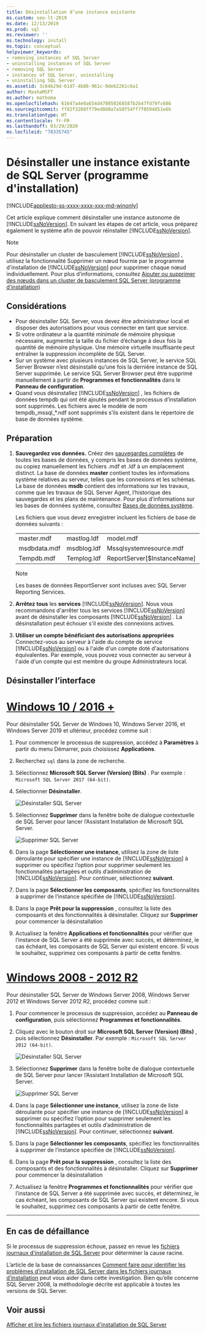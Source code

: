 ```yaml
---
title: Désinstallation d’une instance existante
ms.custom: seo-lt-2019
ms.date: 12/13/2019
ms.prod: sql
ms.reviewer: ''
ms.technology: install
ms.topic: conceptual
helpviewer_keywords:
- removing instances of SQL Server
- uninstalling instances of SQL Server
- removing SQL Server
- instances of SQL Server, uninstalling
- uninstalling SQL Server
ms.assetid: 3c64b29d-61d7-4b86-961c-0de62261c6a1
author: MashaMSFT
ms.author: mathoma
ms.openlocfilehash: 61647a4e0a654d478050268587b2b47fd79fc686
ms.sourcegitcommit: ff82f3260ff79ed860a7a58f54ff7f0594851e6b
ms.translationtype: HT
ms.contentlocale: fr-FR
ms.lasthandoff: 03/29/2020
ms.locfileid: "78335745"
---
```

# <a name="uninstall-an-existing-instance-of-sql-server-setup"></a>Désinstaller une instance existante de SQL Server (programme d'installation)
[!INCLUDE[appliesto-ss-xxxx-xxxx-xxx-md-winonly](../../includes/appliesto-ss-xxxx-xxxx-xxx-md-winonly.md)]

  Cet article explique comment désinstaller une instance autonome de [!INCLUDE[ssNoVersion](../../includes/ssnoversion-md.md)]. En suivant les étapes de cet article, vous préparez également le système afin de pouvoir réinstaller [!INCLUDE[ssNoVersion](../../includes/ssnoversion-md.md)].  
  
 > [!NOTE]
 > Pour désinstaller un cluster de basculement [!INCLUDE[ssNoVersion](../../includes/ssnoversion-md.md)] , utilisez la fonctionnalité Supprimer un nœud fournie par le programme d'installation de [!INCLUDE[ssNoVersion](../../includes/ssnoversion-md.md)] pour supprimer chaque nœud individuellement. Pour plus d’informations, consultez [Ajouter ou supprimer des nœuds dans un cluster de basculement SQL Server &#40;programme d’installation&#41;](../../sql-server/failover-clusters/install/add-or-remove-nodes-in-a-sql-server-failover-cluster-setup.md)  

## <a name="considerations"></a>Considérations

- Pour désinstaller SQL Server, vous devez être administrateur local et disposer des autorisations pour vous connecter en tant que service. 
- Si votre ordinateur a la quantité *minimale* de mémoire physique nécessaire, augmentez la taille du fichier d’échange à deux fois la quantité de mémoire physique. Une mémoire virtuelle insuffisante peut entraîner la suppression incomplète de SQL Server. 
- Sur un système avec plusieurs instances de SQL Server, le service SQL Server Browser n’est désinstallé qu’une fois la dernière instance de SQL Server supprimée. Le service SQL Server Browser peut être supprimé manuellement à partir de **Programmes et fonctionnalités** dans le **Panneau de configuration**. 
- Quand vous désinstallez [!INCLUDE[ssNoVersion](../../includes/ssnoversion-md.md)] , les fichiers de données tempdb qui ont été ajoutés pendant le processus d’installation sont supprimés. Les fichiers avec le modèle de nom tempdb_mssql_*.ndf sont supprimés s’ils existent dans le répertoire de base de données système. 
  

  
## <a name="prepare"></a>Préparation  
  
1.  **Sauvegardez vos données.** Créez des [sauvegardes complètes](../../relational-databases/backup-restore/create-a-full-database-backup-sql-server.md) de toutes les bases de données, y compris les bases de données système, ou copiez manuellement les fichiers .mdf et .ldf à un emplacement distinct. La base de données **master** contient toutes les informations système relatives au serveur, telles que les connexions et les schémas. La base de données **msdb** contient des informations sur les travaux, comme que les travaux de SQL Server Agent, l’historique des sauvegardes et les plans de maintenance. Pour plus d’informations sur les bases de données système, consultez [Bases de données système](../../relational-databases/backup-restore/back-up-and-restore-of-system-databases-sql-server.md). 
  
    Les fichiers que vous devez enregistrer incluent les fichiers de base de données suivants :  

    |             |            |           |            |
    | :---------- | :--------- |:--------- | :--------- |
    | master.mdf  | mastlog.ldf| model.mdf | modellog.ldf| 
    | msdbdata.mdf| msdblog.ldf| Mssqlsystemresource.mdf | Mssqlsustemresource.ldf |
    | Tempdb.mdf | Templog.ldf|  ReportServer[$InstanceName] | ReportServer[$InstanceName]TempDB| 

    > [!NOTE]
    > Les bases de données ReportServer sont incluses avec SQL Server Reporting Services.   

 
1.  **Arrêtez tous** les **services** [!INCLUDE[ssNoVersion](../../includes/ssnoversion-md.md)]. Nous vous recommandons d'arrêter tous les services [!INCLUDE[ssNoVersion](../../includes/ssnoversion-md.md)] avant de désinstaller les composants [!INCLUDE[ssNoVersion](../../includes/ssnoversion-md.md)] . La désinstallation peut échouer s'il existe des connexions actives.  
  
1.  **Utiliser un compte bénéficiant des autorisations appropriées** Connectez-vous au serveur à l'aide du compte de service [!INCLUDE[ssNoVersion](../../includes/ssnoversion-md.md)] ou à l'aide d'un compte doté d'autorisations équivalentes. Par exemple, vous pouvez vous connecter au serveur à l'aide d'un compte qui est membre du groupe Administrateurs local.  
  
## <a name="uninstall"></a>Désinstaller l’interface 

# <a name="windows-10--2016-"></a>[Windows 10 / 2016 +](#tab/Windows10)

Pour désinstaller SQL Server de Windows 10, Windows Server 2016, et Windows Server 2019 et ultérieur, procédez comme suit : 

1. Pour commencer le processus de suppression, accédez à **Paramètres** à partir du menu Démarrer, puis choisissez **Applications**. 
1. Recherchez `sql` dans la zone de recherche. 
1. Sélectionnez **Microsoft SQL Server (Version) (Bits)** . Par exemple : `Microsoft SQL Server 2017 (64-bit)`.
1. Sélectionner **Désinstaller**.
 
    ![Désinstaller SQL Server](media/uninstall-an-existing-instance-of-sql-server-setup/uninstall-sql-server-windows-10.png)

1. Sélectionnez **Supprimer** dans la fenêtre boîte de dialogue contextuelle de SQL Server pour lancer l’Assistant Installation de Microsoft SQL Server. 

    ![Supprimer SQL Server](media/uninstall-an-existing-instance-of-sql-server-setup/remove-sql-2017.png)
  
1.  Dans la page **Sélectionner une instance**, utilisez la zone de liste déroulante pour spécifier une instance de [!INCLUDE[ssNoVersion](../../includes/ssnoversion-md.md)] à supprimer ou spécifiez l’option pour supprimer seulement les fonctionnalités partagées et outils d’administration de [!INCLUDE[ssNoVersion](../../includes/ssnoversion-md.md)]. Pour continuer, sélectionnez **suivant**.  
  
1.  Dans la page **Sélectionner les composants**, spécifiez les fonctionnalités à supprimer de l’instance spécifiée de [!INCLUDE[ssNoVersion](../../includes/ssnoversion-md.md)].  
  
1.  Dans la page **Prêt pour la suppression** , consultez la liste des composants et des fonctionnalités à désinstaller. Cliquez sur **Supprimer** pour commencer la désinstallation  
 
1. Actualisez la fenêtre **Applications et fonctionnalités** pour vérifier que l’instance de SQL Server a été supprimée avec succès, et déterminez, le cas échéant, les composants de SQL Server qui existent encore. Si vous le souhaitez, supprimez ces composants à partir de cette fenêtre. 

# <a name="windows-2008---2012-r2"></a>[Windows 2008 - 2012 R2](#tab/windows2012)

Pour désinstaller SQL Server de Windows Server 2008, Windows Server 2012 et Windows Server 2012 R2, procédez comme suit : 

1. Pour commencer le processus de suppression, accédez au **Panneau de configuration**, puis sélectionnez **Programmes et fonctionnalités**.
1. Cliquez avec le bouton droit sur **Microsoft SQL Server (Version) (Bits)** , puis sélectionnez **Désinstaller**. Par exemple : `Microsoft SQL Server 2012 (64-bit)`.  
  
    ![Désinstaller SQL Server](media/uninstall-an-existing-instance-of-sql-server-setup/uninstall-sql-server-windows-2012.png)

1. Sélectionnez **Supprimer** dans la fenêtre boîte de dialogue contextuelle de SQL Server pour lancer l’Assistant Installation de Microsoft SQL Server. 

    ![Supprimer SQL Server](media/uninstall-an-existing-instance-of-sql-server-setup/remove-sql-2012.png)
  
1.  Dans la page **Sélectionner une instance**, utilisez la zone de liste déroulante pour spécifier une instance de [!INCLUDE[ssNoVersion](../../includes/ssnoversion-md.md)] à supprimer ou spécifiez l’option pour supprimer seulement les fonctionnalités partagées et outils d’administration de [!INCLUDE[ssNoVersion](../../includes/ssnoversion-md.md)]. Pour continuer, sélectionnez **suivant**.  
  
1.  Dans la page **Sélectionner les composants**, spécifiez les fonctionnalités à supprimer de l’instance spécifiée de [!INCLUDE[ssNoVersion](../../includes/ssnoversion-md.md)].  
  
1.  Dans la page **Prêt pour la suppression** , consultez la liste des composants et des fonctionnalités à désinstaller. Cliquez sur **Supprimer** pour commencer la désinstallation  
 
1. Actualisez la fenêtre **Programmes et fonctionnalités** pour vérifier que l’instance de SQL Server a été supprimée avec succès, et déterminez, le cas échéant, les composants de SQL Server qui existent encore. Si vous le souhaitez, supprimez ces composants à partir de cette fenêtre. 

---

  
## <a name="in-the-event-of-failure"></a>En cas de défaillance  

Si le processus de suppression échoue, passez en revue les [fichiers journaux d’installation de SQL Server](../../database-engine/install-windows/view-and-read-sql-server-setup-log-files.md) pour déterminer la cause racine. 

L’article de la base de connaissances [Comment faire pour identifier les problèmes d’installation de SQL Server dans les fichiers journaux d’installation](https://support.microsoft.com/kb/955396/en-us) peut vous aider dans cette investigation. Bien qu’elle concerne SQL Server 2008, la méthodologie décrite est applicable à toutes les versions de SQL Server. 

  
## <a name="see-also"></a>Voir aussi  
 [Afficher et lire les fichiers journaux d'installation de SQL Server](../../database-engine/install-windows/view-and-read-sql-server-setup-log-files.md)  
  
  
